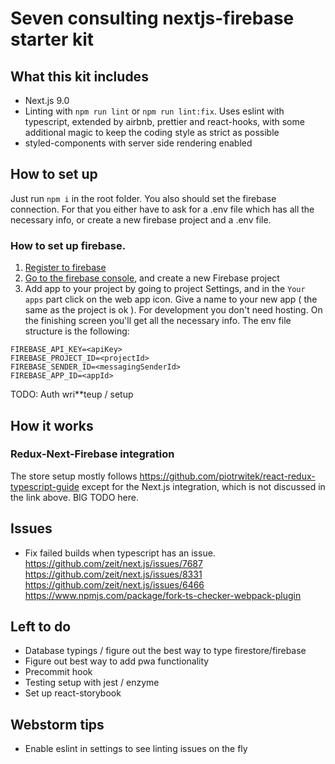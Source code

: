 # Seven consulting nextjs-firebase starter kit

## What this kit includes

- Next.js 9.0
- Linting with `npm run lint` or `npm run lint:fix`.
  Uses eslint with typescript, extended by airbnb, prettier and react-hooks, with some additional magic
  to keep the coding style as strict as possible
- styled-components with server side rendering enabled

## How to set up

Just run `npm i` in the root folder.
You also should set the firebase connection. For that you either have to ask for a
.env file which has all the necessary info, or create a new firebase project and
a .env file.

### How to set up firebase.

1. [Register to firebase](firebase.google.com)
2. [Go to the firebase console](https://console.firebase.google.com), and create
   a new Firebase project
3. Add app to your project by going to project Settings, and in the `Your apps` part
   click on the web app icon. Give a name to your new app ( the same as the project is ok ).
   For development you don't need hosting. On the finishing screen you'll get all the necessary info.
   The env file structure is the following:

```
FIREBASE_API_KEY=<apiKey>
FIREBASE_PROJECT_ID=<projectId>
FIREBASE_SENDER_ID=<messagingSenderId>
FIREBASE_APP_ID=<appId>
```

TODO: Auth wri**teup / setup

## How it works
### Redux-Next-Firebase integration
The store setup mostly follows 
https://github.com/piotrwitek/react-redux-typescript-guide
except for the Next.js integration, which is not discussed in the link above.
BIG TODO here.
## Issues

- Fix failed builds when typescript has an issue. \
  https://github.com/zeit/next.js/issues/7687 \
  https://github.com/zeit/next.js/issues/8331 \
  https://github.com/zeit/next.js/issues/6466 \
  https://www.npmjs.com/package/fork-ts-checker-webpack-plugin

## Left to do

- Database typings / figure out the best way to type firestore/firebase
- Figure out best way to add pwa functionality
- Precommit hook
- Testing setup with jest / enzyme
- Set up react-storybook

## Webstorm tips

- Enable eslint in settings to see linting issues on the fly
